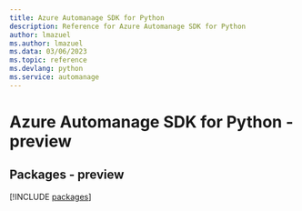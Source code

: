 ```yaml
---
title: Azure Automanage SDK for Python
description: Reference for Azure Automanage SDK for Python
author: lmazuel
ms.author: lmazuel
ms.data: 03/06/2023
ms.topic: reference
ms.devlang: python
ms.service: automanage
---
```

# Azure Automanage SDK for Python - preview
## Packages - preview
[!INCLUDE [packages](automanage-index.md)]
